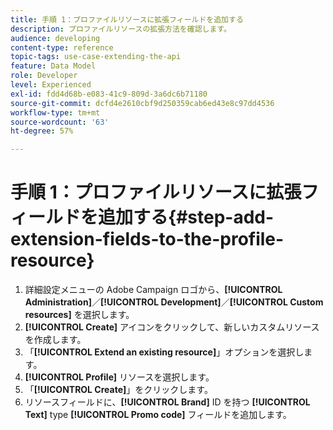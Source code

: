 ```yaml
---
title: 手順 1：プロファイルリソースに拡張フィールドを追加する
description: プロファイルリソースの拡張方法を確認します。
audience: developing
content-type: reference
topic-tags: use-case-extending-the-api
feature: Data Model
role: Developer
level: Experienced
exl-id: fdd4d68b-e083-41c9-809d-3a6dc6b71180
source-git-commit: dcfd4e2610cbf9d250359cab6ed43e8c97dd4536
workflow-type: tm+mt
source-wordcount: '63'
ht-degree: 57%

---
```


# 手順 1：プロファイルリソースに拡張フィールドを追加する{#step-add-extension-fields-to-the-profile-resource}

1. 詳細設定メニューの Adobe Campaign ロゴから、**[!UICONTROL Administration]**／**[!UICONTROL Development]**／**[!UICONTROL Custom resources]** を選択します。
1. **[!UICONTROL Create]** アイコンをクリックして、新しいカスタムリソースを作成します。
1. 「**[!UICONTROL Extend an existing resource]**」オプションを選択します。
1. **[!UICONTROL Profile]** リソースを選択します。
1. 「**[!UICONTROL Create]**」をクリックします。
1. リソースフィールドに、**[!UICONTROL Brand]** ID を持つ **[!UICONTROL Text]** type **[!UICONTROL Promo code]** フィールドを追加します。
